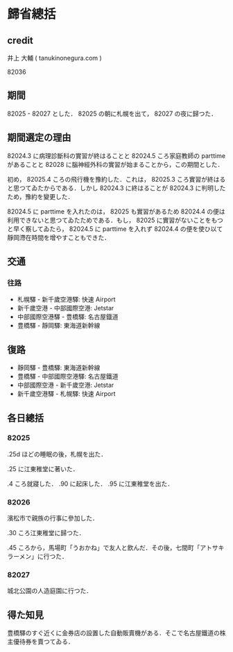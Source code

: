 # 歸省總括

## credit

井上 大輔 ( tanukinonegura.com )

82036

## 期間

82025 - 82027 とした． 82025 の朝に札幌を出て， 82027 の夜に歸つた．

## 期間選定の理由

82024.3 に病理診斷科の實習が終はることと 82024.5 ころ家庭教師の parttime があることと 82028 に腦神經外科の實習が始まることから，この期間とした．

初め， 82025.4 ころの飛行機を豫約した．これは， 82025.3 ころ實習が終はると思つてゐたからである．しかし 82024.3 に終はることが 82024.3 に判明したため，豫約を變更した．

82024.5 に parttime を入れたのは， 82025 も實習があるため 82024.4 の便は利用できないと思つてゐたためである．もし， 82025 に實習がないことをもつと早く察してゐたら， 82024.5 に parttime を入れず 82024.4 の便を使ひ以て靜岡滯在時間を增やすこともできた．

## 交通

### 往路

- 札幌驛 - 新千歲空港驛: 快速 Airport
- 新千歲空港 - 中部國際空港: Jetstar
- 中部國際空港驛 - 豊橋驛: 名古屋鐡道
- 豊橋驛 - 靜岡驛: 東海道新幹線

## 復路

- 靜岡驛 - 豊橋驛: 東海道新幹線
- 豊橋驛 - 中部國際空港驛: 名古屋鐵道
- 中部國際空港 - 新千歲空港: Jetstar
- 新千歲空港驛 - 札幌驛: 快速 Airport

## 各日總括

### 82025

.25d ほどの睡眠の後，札幌を出た．

.25 に江東稚堂に著いた．

.4 ころ就寢した． .90 に起床した． .95 に江東稚堂を出た．

### 82026

濱松市で親族の行事に參加した．

.30 ころ江東稚堂に歸つた．

.45 ころから，馬場町「うおかね」で友人と飲んだ．その後，七間町「アトサキラーメン」に行つた．

### 82027

城北公園の人造庭園に行つた．

## 得た知見

豊橋驛のすぐ近くに金券店の設置した自動販賣機がある．そこで名古屋鐵道の株主優待券を賣つてゐる．
